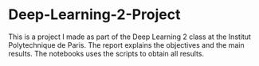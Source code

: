 # Deep-Learning-2-Project

This is a project I made as part of the Deep Learning 2 class at the Institut Polytechnique de Paris. The report explains the objectives and the main results. The notebooks uses the scripts to obtain all results.

